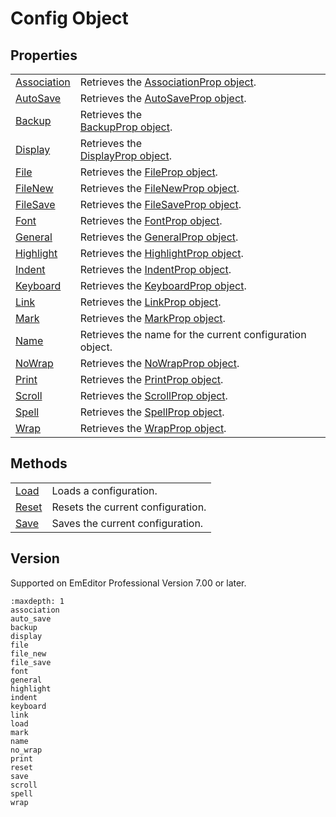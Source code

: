 # Config Object

## Properties

|     |     |
| --- | --- |
| [Association](association) | Retrieves the [AssociationProp object](../association_prop/index). |
| [AutoSave](auto_save) | Retrieves the [AutoSaveProp object](../auto_save_prop/index). |
| [Backup](backup) | Retrieves the <br> [BackupProp object](../backup_prop/index). |
| [Display](display) | Retrieves the <br> [DisplayProp object](../display_prop/index). |
| [File](file) | Retrieves the [FileProp object](../file_prop/index). |
| [FileNew](file_new) | Retrieves the [FileNewProp object](../file_new_prop/index). |
| [FileSave](file_save) | Retrieves the [FileSaveProp object](../file_save_prop/index). |
| [Font](font) | Retrieves the [FontProp object](../font_prop/index). |
| [General](general) | Retrieves the [GeneralProp object](../general_prop/index). |
| [Highlight](highlight) | Retrieves the [HighlightProp object](../highlight_prop/index). |
| [Indent](indent) | Retrieves the [IndentProp object](../indent_prop/index). |
| [Keyboard](keyboard) | Retrieves the [KeyboardProp object](../keyboard_prop/index). |
| [Link](link) | Retrieves the [LinkProp object](../link_prop/index). |
| [Mark](mark) | Retrieves the [MarkProp object](../mark_prop/index). |
| [Name](name) | Retrieves the name for the current configuration object. |
| [NoWrap](no_wrap) | Retrieves the [NoWrapProp object](../no_wrap_prop/index). |
| [Print](print) | Retrieves the [PrintProp object](../print_prop/index). |
| [Scroll](scroll) | Retrieves the [ScrollProp object](../scroll_prop/index). |
| [Spell](spell) | Retrieves the [SpellProp object](../spell_prop/index). |
| [Wrap](wrap) | Retrieves the [WrapProp object](../wrap_prop/index). |

## Methods

|     |     |
| --- | --- |
| [Load](load) | Loads a configuration. |
| [Reset](reset) | Resets the current configuration. |
| [Save](save) | Saves the current configuration. |

## Version

Supported on EmEditor Professional Version 7.00 or later.


```{toctree}
:maxdepth: 1
association
auto_save
backup
display
file
file_new
file_save
font
general
highlight
indent
keyboard
link
load
mark
name
no_wrap
print
reset
save
scroll
spell
wrap
```
